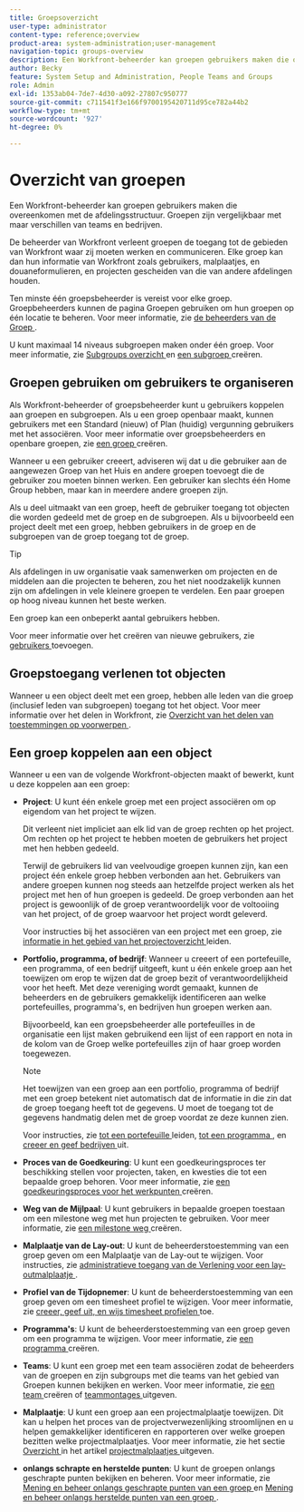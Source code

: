 ```yaml
---
title: Groepsoverzicht
user-type: administrator
content-type: reference;overview
product-area: system-administration;user-management
navigation-topic: groups-overview
description: Een Workfront-beheerder kan groepen gebruikers maken die overeenkomen met de afdelingsstructuur. Groepen zijn vergelijkbaar met maar verschillen van teams en bedrijven.
author: Becky
feature: System Setup and Administration, People Teams and Groups
role: Admin
exl-id: 1353ab04-7de7-4d30-a092-27807c950777
source-git-commit: c711541f3e166f9700195420711d95ce782a44b2
workflow-type: tm+mt
source-wordcount: '927'
ht-degree: 0%

---
```


# Overzicht van groepen

<!-- Audited: 01/2024 -->

Een Workfront-beheerder kan groepen gebruikers maken die overeenkomen met de afdelingsstructuur. Groepen zijn vergelijkbaar met maar verschillen van teams en bedrijven.

De beheerder van Workfront verleent groepen de toegang tot de gebieden van Workfront waar zij moeten werken en communiceren. Elke groep kan dan hun informatie van Workfront zoals gebruikers, malplaatjes, en douaneformulieren, en projecten gescheiden van die van andere afdelingen houden.

Ten minste één groepsbeheerder is vereist voor elke groep. Groepbeheerders kunnen de pagina Groepen gebruiken om hun groepen op één locatie te beheren. Voor meer informatie, zie [ de beheerders van de Groep ](../../../administration-and-setup/manage-groups/group-roles/group-administrators.md).

U kunt maximaal 14 niveaus subgroepen maken onder één groep. Voor meer informatie, zie [ Subgroups overzicht ](../../../administration-and-setup/manage-groups/groups-overview/subgroups.md) en [ een subgroep ](../../../administration-and-setup/manage-groups/create-and-manage-subgroups/create-a-subgroup.md) creëren.

## Groepen gebruiken om gebruikers te organiseren

Als Workfront-beheerder of groepsbeheerder kunt u gebruikers koppelen aan groepen en subgroepen. Als u een groep openbaar maakt, kunnen gebruikers met een Standard (nieuw) of Plan (huidig) vergunning gebruikers met het associëren. Voor meer informatie over groepsbeheerders en openbare groepen, zie [ een groep ](../../../administration-and-setup/manage-groups/create-and-manage-groups/create-a-group.md) creëren.

Wanneer u een gebruiker creeert, adviseren wij dat u die gebruiker aan de aangewezen Groep van het Huis en andere groepen toevoegt die de gebruiker zou moeten binnen werken. Een gebruiker kan slechts één Home Group hebben, maar kan in meerdere andere groepen zijn.

Als u deel uitmaakt van een groep, heeft de gebruiker toegang tot objecten die worden gedeeld met de groep en de subgroepen. Als u bijvoorbeeld een project deelt met een groep, hebben gebruikers in de groep en de subgroepen van de groep toegang tot de groep.

>[!TIP]
>
>Als afdelingen in uw organisatie vaak samenwerken om projecten en de middelen aan die projecten te beheren, zou het niet noodzakelijk kunnen zijn om afdelingen in vele kleinere groepen te verdelen. Een paar groepen op hoog niveau kunnen het beste werken.

Een groep kan een onbeperkt aantal gebruikers hebben.

Voor meer informatie over het creëren van nieuwe gebruikers, zie [ gebruikers ](../../../administration-and-setup/add-users/add-users.md) toevoegen.

## Groepstoegang verlenen tot objecten

Wanneer u een object deelt met een groep, hebben alle leden van die groep (inclusief leden van subgroepen) toegang tot het object. Voor meer informatie over het delen in Workfront, zie [ Overzicht van het delen van toestemmingen op voorwerpen ](../../../workfront-basics/grant-and-request-access-to-objects/sharing-permissions-on-objects-overview.md).

## Een groep koppelen aan een object

Wanneer u een van de volgende Workfront-objecten maakt of bewerkt, kunt u deze koppelen aan een groep:

* **Project**: U kunt één enkele groep met een project associëren om op eigendom van het project te wijzen.

  Dit verleent niet impliciet aan elk lid van de groep rechten op het project. Om rechten op het project te hebben moeten de gebruikers het project met hen hebben gedeeld.

  Terwijl de gebruikers lid van veelvoudige groepen kunnen zijn, kan een project één enkele groep hebben verbonden aan het. Gebruikers van andere groepen kunnen nog steeds aan hetzelfde project werken als het project met hen of hun groepen is gedeeld. De groep verbonden aan het project is gewoonlijk of de groep verantwoordelijk voor de voltooiing van het project, of de groep waarvoor het project wordt geleverd.

  Voor instructies bij het associëren van een project met een groep, zie [ informatie in het gebied van het projectoverzicht ](../../../manage-work/projects/manage-projects/understand-project-overview-area.md) leiden.

* **Portfolio, programma, of bedrijf**: Wanneer u creeert of een portefeuille, een programma, of een bedrijf uitgeeft, kunt u één enkele groep aan het toewijzen om erop te wijzen dat de groep bezit of verantwoordelijkheid voor het heeft. Met deze vereniging wordt gemaakt, kunnen de beheerders en de gebruikers gemakkelijk identificeren aan welke portefeuilles, programma&#39;s, en bedrijven hun groepen werken aan.

  Bijvoorbeeld, kan een groepsbeheerder alle portefeuilles in de organisatie een lijst maken gebruikend een lijst of een rapport en nota in de kolom van de Groep welke portefeuilles zijn of haar groep worden toegewezen.

  >[!NOTE]
  >
  >Het toewijzen van een groep aan een portfolio, programma of bedrijf met een groep betekent niet automatisch dat de informatie in die zin dat de groep toegang heeft tot de gegevens. U moet de toegang tot de gegevens handmatig delen met de groep voordat ze deze kunnen zien.

  Voor instructies, zie [ tot een portefeuille ](../../../manage-work/portfolios/create-and-manage-portfolios/create-portfolios.md) leiden, [ tot een programma ](../../../manage-work/portfolios/create-and-manage-programs/create-program.md), en [ creeer en geef bedrijven ](../../../administration-and-setup/set-up-workfront/organizational-setup/create-and-edit-companies.md) uit.

* **Proces van de Goedkeuring**: U kunt een goedkeuringsproces ter beschikking stellen voor projecten, taken, en kwesties die tot een bepaalde groep behoren. Voor meer informatie, zie [ een goedkeuringsproces voor het werkpunten ](../../../administration-and-setup/customize-workfront/configure-approval-milestone-processes/create-approval-processes.md) creëren.
* **Weg van de Mijlpaal**: U kunt gebruikers in bepaalde groepen toestaan om een milestone weg met hun projecten te gebruiken. Voor meer informatie, zie [ een milestone weg ](../../../administration-and-setup/customize-workfront/configure-approval-milestone-processes/create-milestone-path.md) creëren.
* **Malplaatje van de Lay-out**: U kunt de beheerderstoestemming van een groep geven om een Malplaatje van de Lay-out te wijzigen. Voor instructies, zie [ administratieve toegang van de Verlening voor een lay-outmalplaatje ](../../../administration-and-setup/customize-workfront/use-layout-templates/grant-admin-access-layout-template.md).

* **Profiel van de Tijdopnemer**: U kunt de beheerderstoestemming van een groep geven om een timesheet profiel te wijzigen. Voor meer informatie, zie [ creeer, geef uit, en wijs timesheet profielen ](../../../timesheets/create-and-manage-timesheets/create-timesheet-profiles.md) toe.

* **Programma&#39;s**: U kunt de beheerderstoestemming van een groep geven om een programma te wijzigen. Voor meer informatie, zie [ een programma ](../../../administration-and-setup/set-up-workfront/configure-timesheets-schedules/create-schedules.md) creëren.
* **Teams**: U kunt een groep met een team associëren zodat de beheerders van de groepen en zijn subgroups met die teams van het gebied van Groepen kunnen bekijken en werken. Voor meer informatie, zie [ een team ](../../../people-teams-and-groups/create-and-manage-teams/create-a-team.md) creëren of [ teammontages ](../../../people-teams-and-groups/create-and-manage-teams/edit-team-settings.md) uitgeven.
* **Malplaatje**: U kunt een groep aan een projectmalplaatje toewijzen. Dit kan u helpen het proces van de projectverwezenlijking stroomlijnen en u helpen gemakkelijker identificeren en rapporteren over welke groepen bezitten welke projectmalplaatjes. Voor meer informatie, zie het sectie [ Overzicht ](../../../manage-work/projects/create-and-manage-templates/edit-templates.md#overview) in het artikel [ projectmalplaatjes ](../../../manage-work/projects/create-and-manage-templates/edit-templates.md) uitgeven.

* **onlangs schrapte en herstelde punten**: U kunt de groepen onlangs geschrapte punten bekijken en beheren. Voor meer informatie, zie [ Mening en beheer onlangs geschrapte punten van een groep ](../../../administration-and-setup/manage-groups/work-with-group-objects/view-manage-groups-recently-deleted-objects.md) en [ Mening en beheer onlangs herstelde punten van een groep ](../../../administration-and-setup/manage-groups/work-with-group-objects/view-manage-groups-recently-restored-objects.md).
